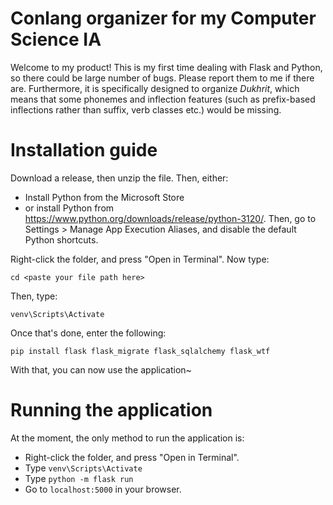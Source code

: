 # Conlang organizer for my Computer Science IA
Welcome to my product! This is my first time dealing with Flask and Python, so there could be large number of bugs. Please report them to me if there are. Furthermore, it is specifically designed to organize *Dukhrit*, which means that some phonemes and inflection features (such as prefix-based inflections rather than suffix, verb classes etc.) would be missing. 
 
 # Installation guide
 Download a release, then unzip the file.
 Then, either:
 - Install Python from the Microsoft Store
 - or install Python from https://www.python.org/downloads/release/python-3120/. Then, go to Settings > Manage App Execution Aliases, and disable the default Python shortcuts.

Right-click the folder, and press "Open in Terminal". Now type:
```
cd <paste your file path here>
```
Then, type:
```
venv\Scripts\Activate
```
Once that's done, enter the following:
```
pip install flask flask_migrate flask_sqlalchemy flask_wtf
```
With that, you can now use the application~

# Running the application
At the moment, the only method to run the application is:
- Right-click the folder, and press "Open in Terminal".
- Type `venv\Scripts\Activate`
- Type `python -m flask run`
- Go to `localhost:5000` in your browser.
